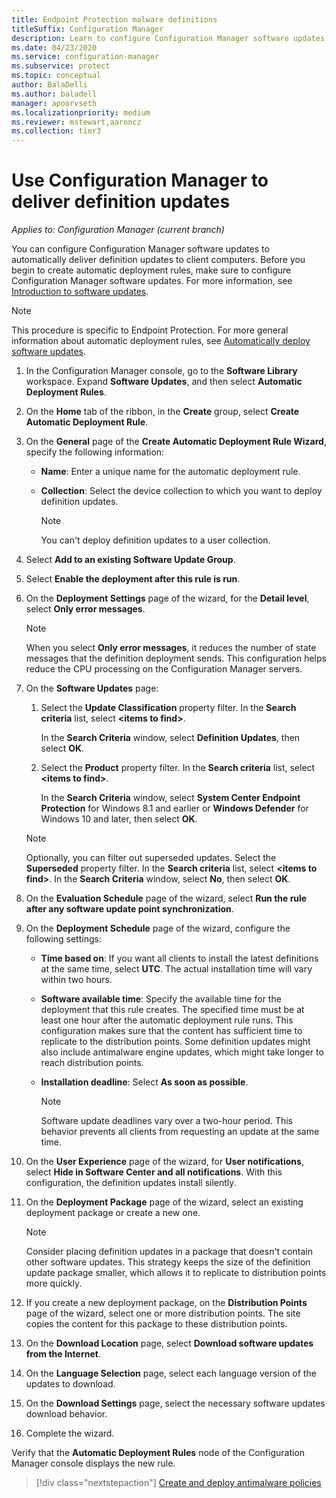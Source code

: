 ```yaml
---
title: Endpoint Protection malware definitions
titleSuffix: Configuration Manager
description: Learn to configure Configuration Manager software updates to deliver definition updates to client computers.
ms.date: 04/23/2020
ms.service: configuration-manager
ms.subservice: protect
ms.topic: conceptual
author: BalaDelli
ms.author: baladell
manager: apoorvseth
ms.localizationpriority: medium
ms.reviewer: mstewart,aaroncz 
ms.collection: tier3
---
```


# Use Configuration Manager to deliver definition updates

*Applies to: Configuration Manager (current branch)*

You can configure Configuration Manager software updates to automatically deliver definition updates to client computers. Before you begin to create automatic deployment rules, make sure to configure Configuration Manager software updates. For more information, see [Introduction to software updates](../../sum/understand/software-updates-introduction.md).

> [!NOTE]
> This procedure is specific to Endpoint Protection. For more general information about automatic deployment rules, see [Automatically deploy software updates](../../sum/deploy-use/automatically-deploy-software-updates.md).

1. In the Configuration Manager console, go to the **Software Library** workspace. Expand **Software Updates**, and then select **Automatic Deployment Rules**.

1. On the **Home** tab of the ribbon, in the **Create** group, select **Create Automatic Deployment Rule**.

1. On the **General** page of the **Create Automatic Deployment Rule Wizard**, specify the following information:

    - **Name**: Enter a unique name for the automatic deployment rule.

    - **Collection**: Select the device collection to which you want to deploy definition updates.

        > [!NOTE]
        > You can't deploy definition updates to a user collection.

1. Select **Add to an existing Software Update Group**.

1. Select **Enable the deployment after this rule is run**.

1. On the **Deployment Settings** page of the wizard, for the **Detail level**, select **Only error messages**.

    > [!NOTE]
    > When you select **Only error messages**, it reduces the number of state messages that the definition deployment sends. This configuration helps reduce the CPU processing on the Configuration Manager servers.

1. On the **Software Updates** page:

    1. Select the **Update Classification** property filter. In the **Search criteria** list, select **<items to find\>**.

        In the **Search Criteria** window, select **Definition Updates**, then select **OK**.

    1. Select the **Product** property filter. In the **Search criteria** list, select **<items to find\>**.

        In the **Search Criteria** window, select **System Center Endpoint Protection** for Windows 8.1 and earlier or **Windows Defender** for Windows 10 and later, then select **OK**.

    > [!NOTE]
    > Optionally, you can filter out superseded updates. Select the **Superseded** property filter. In the **Search criteria** list, select **<items to find\>**. In the **Search Criteria** window, select **No**, then select **OK**.

1. On the **Evaluation Schedule** page of the wizard, select **Run the rule after any software update point synchronization**.

1. On the **Deployment Schedule** page of the wizard, configure the following settings:

    - **Time based on**: If you want all clients to install the latest definitions at the same time, select **UTC**. The actual installation time will vary within two hours.

    - **Software available time**: Specify the available time for the deployment that this rule creates. The specified time must be at least one hour after the automatic deployment rule runs. This configuration makes sure that the content has sufficient time to replicate to the distribution points. Some definition updates might also include antimalware engine updates, which might take longer to reach distribution points.

    - **Installation deadline**: Select **As soon as possible**.

        > [!NOTE]
        > Software update deadlines vary over a two-hour period. This behavior prevents all clients from requesting an update at the same time.

1. On the **User Experience** page of the wizard, for **User notifications**, select **Hide in Software Center and all notifications**. With this configuration, the definition updates install silently.

1. On the **Deployment Package** page of the wizard, select an existing deployment package or create a new one.

    > [!NOTE]
    > Consider placing definition updates in a package that doesn't contain other software updates. This strategy keeps the size of the definition update package smaller, which allows it to replicate to distribution points more quickly.

1. If you create a new deployment package, on the **Distribution Points** page of the wizard, select one or more distribution points. The site copies the content for this package to these distribution points.

1. On the **Download Location** page, select **Download software updates from the Internet**.

1. On the **Language Selection** page, select each language version of the updates to download.

1. On the **Download Settings** page, select the necessary software updates download behavior.

1. Complete the wizard.

Verify that the **Automatic Deployment Rules** node of the Configuration Manager console displays the new rule.

> [!div class="nextstepaction"]
> [Create and deploy antimalware policies](endpoint-antimalware-policies.md)
